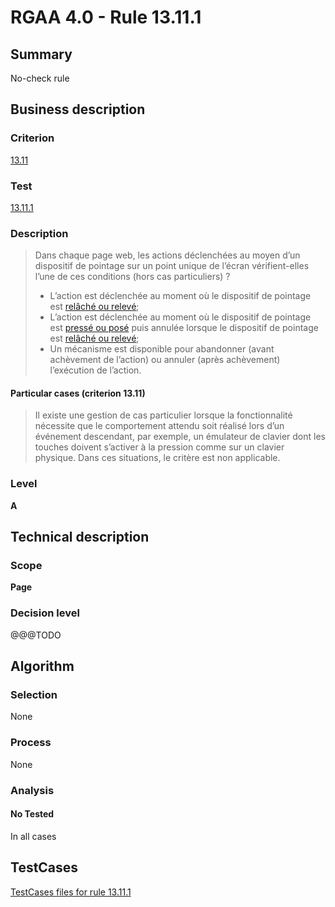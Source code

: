 # RGAA 4.0 - Rule 13.11.1

## Summary
No-check rule


## Business description

### Criterion
[13.11](https://www.numerique.gouv.fr/publications/rgaa-accessibilite/methode/criteres/#crit-13-11)

### Test
[13.11.1](https://www.numerique.gouv.fr/publications/rgaa-accessibilite/methode/criteres/#test-13-11-1)

### Description
> Dans chaque page web, les actions déclenchées au moyen d’un dispositif de pointage sur un point unique de l’écran vérifient-elles l’une de ces conditions (hors cas particuliers) ?
> 
> * L’action est déclenchée au moment où le dispositif de pointage est [relâché ou relevé](https://www.numerique.gouv.fr/publications/rgaa-accessibilite/methode/glossaire/#relache-ou-releve);
> * L’action est déclenchée au moment où le dispositif de pointage est [pressé ou posé](https://www.numerique.gouv.fr/publications/rgaa-accessibilite/methode/glossaire/#presse-ou-pose) puis annulée lorsque le dispositif de pointage est [relâché ou relevé](https://www.numerique.gouv.fr/publications/rgaa-accessibilite/methode/glossaire/#relache-ou-releve);
> * Un mécanisme est disponible pour abandonner (avant achèvement de l’action) ou annuler (après achèvement) l’exécution de l’action.

#### Particular cases (criterion 13.11)
> Il existe une gestion de cas particulier lorsque la fonctionnalité nécessite que le comportement attendu soit réalisé lors d’un événement descendant, par exemple, un émulateur de clavier dont les touches doivent s’activer à la pression comme sur un clavier physique. Dans ces situations, le critère est non applicable.

### Level
**A**


## Technical description

### Scope
**Page**

### Decision level
@@@TODO


## Algorithm

### Selection
None

### Process
None

### Analysis

#### No Tested
In all cases


##  TestCases

[TestCases files for rule 13.11.1](https://gitlab.com/asqatasun/Asqatasun/-/tree/v5/rules/rules-rgaa4.0/src/test/resources/testcases/rgaa40//Rgaa40Rule131101/)


